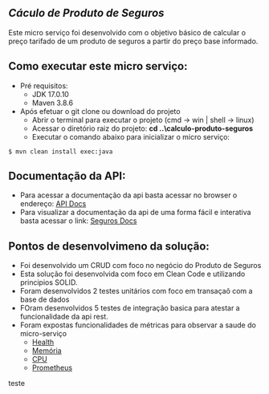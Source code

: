 ## _Cáculo de Produto de Seguros_

Este micro serviço foi desenvolvido com o objetivo básico de calcular o preço tarifado de um produto de seguros a partir do preço base informado.


## Como executar este micro serviço:

- Pré requisitos:
	- JDK 17.0.10
	- Maven 3.8.6
- Após efetuar o git clone ou download do projeto
	- Abrir o terminal para executar o projeto (cmd -> win | shell -> linux) 
	- Acessar o diretório raiz do projeto: **cd ..\calculo-produto-seguros**
	- Executar o comando abaixo para inicializar o micro serviço:

```
$ mvn clean install exec:java
```

## Documentação da API:

- Para acessar a documentação da api basta acessar no browser o endereço: [API Docs](http://127.0.0.1:8081/seguros/api-docs)
- Para visualizar a documentação da api de uma forma fácil e interativa basta acessar o link: [Seguros Docs](http://127.0.0.1:8081/seguros/docs.html)

## Pontos de desenvolvimeno da solução:

- Foi desenvolvido um CRUD com foco no negócio do Produto de Seguros
- Esta solução foi desenvolvida com foco em Clean Code e utilizando principios SOLID.
- Foram desenvolvidos 2 testes unitários com foco em transaçaõ com a base de dados
- FOram desenvolvidos 5 testes de integração basica para atestar a funcionalidade da api rest.
- Foram expostas funcionalidades de métricas para observar a saude do micro-serviço
  - [Health](http://127.0.0.1:8081/seguros/actuator/health)
  - [Memória](http://127.0.0.1:8081/seguros/actuator/metrics/jvm.memory.used)
  - [CPU](http://127.0.0.1:8081/seguros/actuator/metrics/process.cpu.usage)
  - [Prometheus](http://127.0.0.1:8081/seguros/actuator/prometheus)

teste